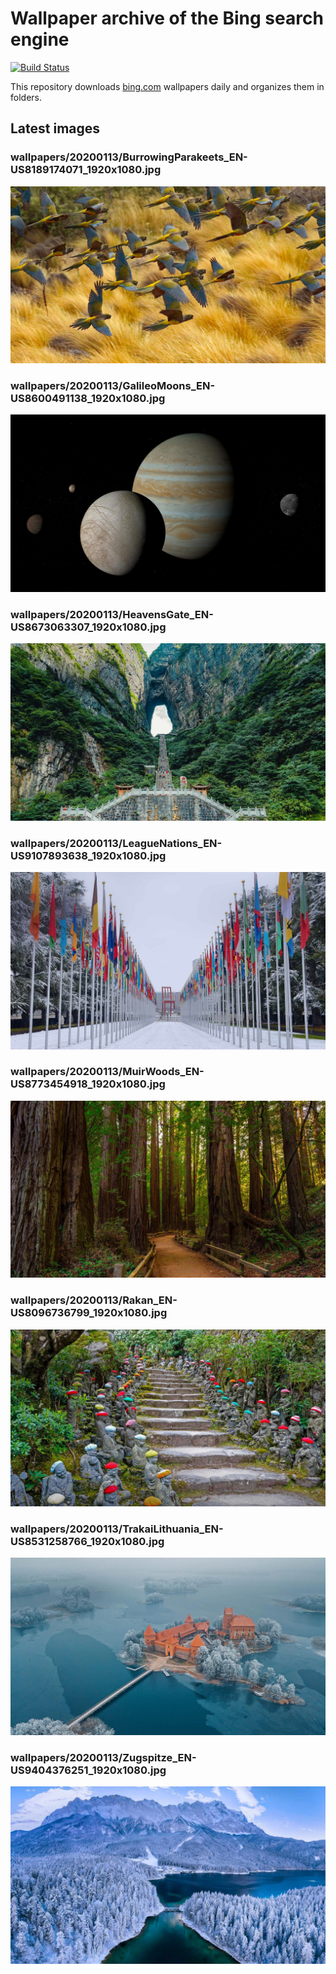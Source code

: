 # Wallpaper archive of the Bing search engine

[![Build Status](https://travis-ci.org/kijart/bing-daily-images-dl.svg?branch=wallpapers)](https://travis-ci.org/kijart/bing-daily-images-dl)

This repository downloads [bing.com](https://www.bing.com) wallpapers daily and organizes them in folders.

## Latest images

<!-- Wallpapers -->

### wallpapers/20200113/BurrowingParakeets_EN-US8189174071_1920x1080.jpg

![wallpapers/20200113/BurrowingParakeets_EN-US8189174071_1920x1080.jpg](wallpapers/20200113/BurrowingParakeets_EN-US8189174071_1920x1080.jpg)

### wallpapers/20200113/GalileoMoons_EN-US8600491138_1920x1080.jpg

![wallpapers/20200113/GalileoMoons_EN-US8600491138_1920x1080.jpg](wallpapers/20200113/GalileoMoons_EN-US8600491138_1920x1080.jpg)

### wallpapers/20200113/HeavensGate_EN-US8673063307_1920x1080.jpg

![wallpapers/20200113/HeavensGate_EN-US8673063307_1920x1080.jpg](wallpapers/20200113/HeavensGate_EN-US8673063307_1920x1080.jpg)

### wallpapers/20200113/LeagueNations_EN-US9107893638_1920x1080.jpg

![wallpapers/20200113/LeagueNations_EN-US9107893638_1920x1080.jpg](wallpapers/20200113/LeagueNations_EN-US9107893638_1920x1080.jpg)

### wallpapers/20200113/MuirWoods_EN-US8773454918_1920x1080.jpg

![wallpapers/20200113/MuirWoods_EN-US8773454918_1920x1080.jpg](wallpapers/20200113/MuirWoods_EN-US8773454918_1920x1080.jpg)

### wallpapers/20200113/Rakan_EN-US8096736799_1920x1080.jpg

![wallpapers/20200113/Rakan_EN-US8096736799_1920x1080.jpg](wallpapers/20200113/Rakan_EN-US8096736799_1920x1080.jpg)

### wallpapers/20200113/TrakaiLithuania_EN-US8531258766_1920x1080.jpg

![wallpapers/20200113/TrakaiLithuania_EN-US8531258766_1920x1080.jpg](wallpapers/20200113/TrakaiLithuania_EN-US8531258766_1920x1080.jpg)

### wallpapers/20200113/Zugspitze_EN-US9404376251_1920x1080.jpg

![wallpapers/20200113/Zugspitze_EN-US9404376251_1920x1080.jpg](wallpapers/20200113/Zugspitze_EN-US9404376251_1920x1080.jpg)

